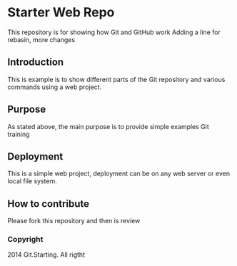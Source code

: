 # Starter Web Repo

This repository is for showing how Git and GitHub work
Adding a line for rebasin, 
more changes

## Introduction

This is example is to show different parts of the Git repository and various 
commands using a web project.

## Purpose

As stated above, the main purpose is to provide simple examples Git training

## Deployment

This is a simple web project, deployment can be on any web server or even local file system.

## How to contribute

Please fork this repository and then is review

### Copyright

2014 Git.Starting. All rigtht